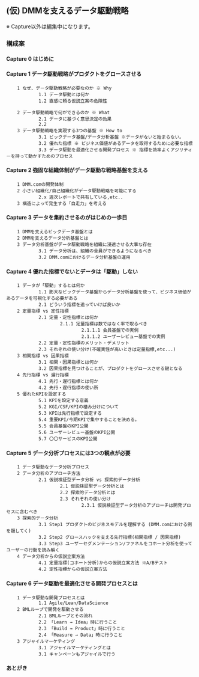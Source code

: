 ## (仮) DMMを支えるデータ駆動戦略

※ Capture以外は編集中になります。


### 構成案

#### Capture 0 はじめに

#### Capture 1 データ駆動戦略がプロダクトをグロースさせる
        1 なぜ、データ駆動戦略が必要なのか ※ Why
                1.1 データ駆動とは何か
                1.2 直感に頼る仮説立案の危険性
               
        2 データ駆動戦略で何ができるのか ※ What
                2.1 データに基づく意思決定の効果
                2.2 
        3 データ駆動戦略を実現する3つの基盤 ※ How to
                3.1 ビックデータ基盤/データ分析基盤 ※データがないと始まらない。
                3.2 優れた指標 ※ ビジネス価値があるデータを取得するために必要な指標
                3.3 データ駆動を最適化させる開発プロセス ※ 指標を効率よくアジリティーを持って動かすためのプロセス
        
#### Capture 2 強固な組織体制がデータ駆動な戦略基盤を支える
        1 DMM.comの開発体制
        2 小さい組織化/自己組織化がデータ駆動戦略を可能にする
                2.x 週次レポートで共有している,etc..
        3 構造によって発生する「自走力」を考える
        
#### Capture 3 データを集約させるのがはじめの一歩目
        1 DMMを支えるビックデータ基盤とは
        2 DMMを支えるデータ分析基盤とは
        3 データ分析基盤がデータ駆動戦略を組織に浸透させる大事な存在
                3.1 データ分析は、組織の全員ができるようになるべき
                3.2 DMM.comにおけるデータ分析基盤の運用
                
#### Capture 4 優れた指標でないとデータは「駆動」しない
        1 データが「駆動」するとは何か
                1.1 膨大なビックデータ基盤からデータ分析基盤を使って、ビジネス価値があるデータを可視化する必要がある
                2.1 どういう指標を追っていけば良いか
        2 定量指標 vs 定性指標
                2.1 定量・定性指標とは何か
                        2.1.1 定量指標は数ではなく率で取るべき
                                2.1.1.1 会員基盤での実例
                                2.1.1.2 ユーザーレビュー基盤での実例
                2.2 定量・定性指標のメリット・デメリット
                2.3 それぞれの使い分け(不確実性が高いときは定量指標,etc...)
        3 相関指標 vs 因果指標
                3.1 相関・因果指標とは何か
                3.2 因果指標を見つけることが、プロダクトをグロースさせる鍵となる
        4 先行指標 vs 遅行指標
                4.1 先行・遅行指標とは何か
                4.2 先行・遅行指標の使い所
        5 優れたKPIを設定する
                5.1 KPIを設定する意義
                5.2 KGI/CSF/KPIの棲み分けについて
                5.3 KPIは先行指標で設定する
                5.4 重要KPI/今期KPIで集中することを決める。
                5.5 会員基盤のKPI公開
                5.6 ユーザーレビュー基盤のKPI公開
                5.7 〇〇サービスのKPI公開
         
#### Capture 5 データ分析プロセスには3つの観点が必要
        1 データ駆動なデータ分析プロセス
        2 データ分析のアプローチ方法
                2.1 仮説検証型データ分析 vs 探索的データ分析
                        2.1 仮説検証型データ分析とは
                        2.2 探索的データ分析とは
                        2.3 それぞれの使い分け
                                2.3.1 仮説検証型データ分析のアプローチは開発プロセスに含むべき
        3 探索的データ分析
                3.1 Step1 プロダクトのビジネスモデルを理解する (DMM.comにおける例を題してく)
                3.2 Step2 グロースハックを支える先行指標(相関指標 / 因果指標)
                3.3 Step3 ユーザーセグメンテーション/ファネルをコホート分析を使ってユーザーの行動を読み解く
        4 データ分析からの仮説立案方法
                4.1 定量指標(コホート分析)からの仮説立案方法 ※A/Bテスト
                4.2 定性指標からの仮説立案方法
        
#### Capture 6 データ駆動を最適化させる開発プロセスとは
        1 データ駆動な開発プロセスとは 
                1.1 Agile/Lean/DataScience
        2 BMLループで開発を駆動させる
                2.1 BMLループとその流れ
                2.2 「Learn → Idea」時に行うこと
                2.3 「Build → Product」時に行うこと
                2.4 「Measure → Data」時に行うこと
        3 アジャイルマーケティング
                3.1 アジャイルマーケティングとは
                3.1 キャンペーンもアジャイルで行う
                
####  あとがき
